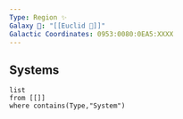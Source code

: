 ```yaml
---
Type: Region ✨
Galaxy 🌌: "[[Euclid 🌌]]"
Galactic Coordinates: 0953:0080:0EA5:XXXX
---
```

## Systems
```dataview
list
from [[]]
where contains(Type,"System")
```
